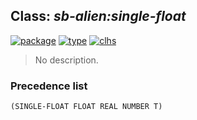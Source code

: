 ## Class: ***sb-alien:single-float***
[![package](https://img.shields.io/badge/Package-SB--ALIEN-5f9ea0.svg?style=social&colorA=999999)](../) [![type](https://img.shields.io/badge/Type-Class-5f9ea0.svg?style=social&colorA=999999)](../#class) [![clhs](https://img.shields.io/badge/CLHS-SINGLE--FLOAT-5f9ea0.svg?style=social&colorA=999999)](http://www.lispworks.com/documentation/HyperSpec/Body/t_short_.htm) 

> No description.

### Precedence list
```
(SINGLE-FLOAT FLOAT REAL NUMBER T)
```
